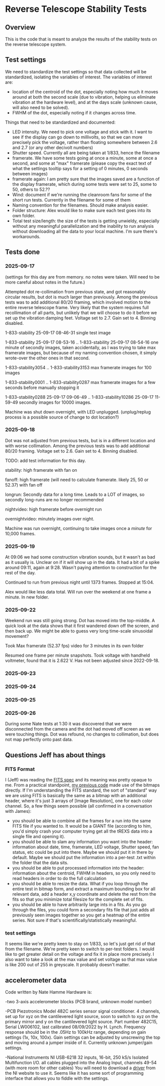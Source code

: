 # Reverse Telescope Stability Tests

## Overview

This is the code that is meant to analyze the results of the stability tests on the reverse telescope system.


## Test settings
We need to standardize the test settings so that data collected will be standardized, isolating the variables of interest.
The variables of interest are: 
 - location of the centroid of the dot, especially noting how much it moves around at both the second scale (due to vibration, helping us eliminate vibration at the hardware level), and at the days scale (unknown cause, will also need to be solved).
 - FWHM of the dot, especially noting if it changes across time.

Things that need to be standardized and documented:
 - LED intensity. We need to pick one voltage and stick with it. I want to see if the display can go down to millivolts, so that we can more precisely pick the voltage, rather than floating somewhere between 2.6 and 2.7 (or any other decivolt numbers)
 - Shutter speed. Currently all are being taken at 1/833, hence the filename
 - framerate. We have some tests going at once a minute, some at once a second, and some at "max" framerate (please copy the exact text of what the settings tooltip says for a setting of 0 minutes, 0 seconds between images)
 - framerate again: I am pretty sure that the images saved are a function of the display framerate, which during some tests were set to 25, some to 50, others to 52.?? 
 - Wind: document if we're running the cleanroom fans for some of the short run tests. Currently in the filename for some of them
 - Naming convention for the filenames. Should make analysis easier.
 - Folder structure: Alex would like to make sure each test goes into its own folder.
 - Total test size/length: the size of the tests is getting unwieldy, especially without any meaningful parallelization and the inability to run analysis without downloading all the data to your local machine. I'm sure there's workarounds.

## Tests done

### 2025-09-17
(settings for this day are from memory. no notes were taken. Will need to be more careful about notes in the future.)

Attempted dot re-collimation from previous state, and got reasonably circular results, but dot is much larger than previously. 
Among the previous tests was to add additional 80/20 framing, which involved motion to the entire reverse telescope frame. Very likely that the system requires full recollimation of all parts, but unlikely that we will choose to do it before we set up the vibration damping feet.
Voltage set to 2.7. Gain set to 4. Binning disabled. 

1-833-stability 25-09-17 08-46-31 single test image

1-833-stability 25-09-17 08-53-16 .. 1-833-stability 25-09-17 08-54-16 one minute of secondly images, taken accidentally, as I was trying to take max framerate images, but because of my naming convention chosen, it simply wrote-over the other ones in that second.

1-833-stability3054 .. 1-833-stability3153  max framerate images for 100 images

1-833-stability0001 .. 1-833-stability0287 max framerate images for a few seconds before manually stopping it

1-833-stability0288 25-09-17 09-06-49 .. 1-833-stability10286 25-09-17 11-59-49 secondly images for 10000 images.

Machine was shut down overnight, with LED unplugged. (unplug/replug process is a possible source of change to dot location?)

### 2025-09-18
Dot was not adjusted from previous tests, but is in a different location and with worse collimation. 
Among the previous tests was to add additional 80/20 framing. 
Voltage set to 2.6. Gain set to 4. Binning disabled. 

TODO: add test information for this day.

stability: high framerate with fan on

fanoff: high framerate (will need to calculate framerate. likely 25, 50 or 52.37) with fan off

longrun: Secondly data for a long time. Leads to a LOT of images, so secondly long-runs are no longer recommended

nightvideo: high framerate before overnight run

overnightvideo: minutely images over night.


Machine was run overnight, continuing to take images once a *minute* for 10,000 frames.

### 2025-09-19
At 09:06 we had some construction vibration sounds, but it wasn't as bad as it usually is. Unclear on if it will show up in the data. It had a bit of a spike around 09:11, again at 9:28. Wasn't paying attention to construction for the rest of the day.

Continued to run from previous night until 1373 frames. Stopped at 15:04. 

Alex would like less data total. Will run over the weekend at one frame a minute. In new folder.


### 2025-09-22
Weekend run was still going strong. Dot has moved into the top-middle. A quick look at the data shows that it first wandered down off the screen, and then back up. We might be able to guess very long time-scale sinusoidal movement?

Took Max framerate (52.37 fps) video for 3 minutes in its own folder

Resumed one frame per minute snapshots. Took voltage with handheld voltmeter, found that it is 2.622 V. Has not been adjusted since 2022-09-18.

### 2025-09-23


### 2025-09-24

### 2025-09-25
### 2025-09-26
During some Nate tests at 1:30 it was discovered that we were disconnected from the camera and the dot had moved off screen as we were touching things. Dot was refound, no changes to collimation, but does not map perfectly onto past data.


## Questions Jeff has about things
### FITS Format
I (Jeff) was reading the [FITS spec](https://fits.gsfc.nasa.gov/fits_standard.html) and its meaning was pretty opaque to me. 
From a practical standpoint, [my previous code](https://github.com/jad507/ReverseTelescopeDot) made use of the bitmaps directly. 
If I'm understanding the FITS standard, the sort of "standard" way we are using FITS is basically the same as a bitmap with an additional header, where it's just 3 arrays of [Image Resolution], one for each color channel.
So, a few things seem possible (all confirmed in a conversation with James):
- you should be able to combine all the frames for a run into the same FITS file if you wanted to. It would be a GIANT file (according to him, you'd simply crash your computer trying get all the tREXS data into a single file and opening it).
- you should be able to slam any information you want into the header: information about date, time, framerate, LED voltage, Shutter speed, fan status, etc could be put into there. Maybe we should put it in there by default. Maybe we should put the information into a per-test .txt within the folder that the data sits.
- you should be able to put processed information into the header: information about the centroid, FWHM in headers, so you only need to read headers in order to do the full calculation
- you should be able to resize the data. What if you loop through the entire test in bitmap form, and extract a maximum bounding box for all relevant data, add a header x,y coordinate and delete the rest from the fits so that you minimize total filesize for the complete set of fits.
- you should be able to have arbitrarily large ints in a fits. As you go through the files, you could form a secondary fits file that just adds all previously seen images together so you get a heatmap of the entire series. Not sure if that's scientifically/statistically meaningful.

### test settings
It seems like we're pretty keen to stay on 1/833, so let's just get rid of that from the filename.
We're pretty keen to switch to per-test folders.
I would like to get greater detail on the voltage and fix it in place more precisely. I also want to take a look at the max value and set voltage so that max value is like 200 out of 255 in greyscale. It probably doesn't matter.


## accelerometer data
Code written by Nate Hamme
Hardware is: 

-two 3-axis accelerometer blocks (PCB brand, unknown model number)

-PCB Piezotronics Model 482C series sensor signal conditioner. 4 channels, set up for xyz on the cantilevered light source, soon to switch to xyz on the primary mirror and y on the cantilevered light source. 
Part number 482C15, Serial LW006102, last calibrated 08/09/2022 by H. Lynch.
Frequency response should be in the .05Hz to 100kHz range, depending on gain settings (1x, 10x, 100x). Gain settings can be adjusted by unscrewing the top and moving around a jumper inside of it. Currently unknown jumper/gain settings.

-National Instruments NI USB-6218 32 inputs, 16-bit, 250 kS/s Isolated Multifunction I/O.
all cables plugged into the Analog Input, channels 49-54 (with more room for other cables)
You will need to download a [driver](https://www.ni.com/en/support/downloads/drivers/download.ni-daq-mx.html#569353) from the NI website to use it.
Seems like it has some sort of programming interface that allows you to fiddle with the settings.
